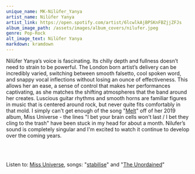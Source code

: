 ```yaml
---
unique_name: MK-Nilüfer_Yanya
artist_name: Nilüfer Yanya
artist_link: https://open.spotify.com/artist/6lcwlkAjBPSKnFBZjjZFJs
album_image_path: /assets/images/album_covers/nilufer.jpeg
genre: Pop-Rock
alt_image_text: Nilüfer Yanya
markdown: kramdown
---
```


Nilüfer Yanya’s voice is fascinating. Its chilly depth and fullness doesn’t need to strain to be powerful. The London born artist’s delivery can be incredibly varied, switching between smooth falsetto, cool spoken word, and snappy vocal inflections without losing an ounce of effectiveness. This allows her an ease, a sense of control that makes her performances captivating, as she matches the shifting atmospheres that the band around her creates. Luscious guitar rhythms and smooth horns are familiar figures in music that is centered around rock, but never quite fits comfortably in that mold. I simply can't get enough of the song "<a href="https://open.spotify.com/track/3zbvtH7AZF6pldwSvpdJtV">Melt</a>" off of her 2019 album, Miss Universe - the lines "I bet your brain cells won't last / I bet they cling to the trash" have been stuck in my head for about a month. Nilufer’s sound is completely singular and I'm excited to watch it continue to develop over the coming years.

<br>             
<br>
                    
Listen to: <a href="https://open.spotify.com/album/1kodX6YjT66DyInfVS6aGv">Miss Universe</a>, songs: "<a href="https://open.spotify.com/track/3JlNvjlxIlaQ4iQsnxPGct">stabilise</a>" and "<a href="https://open.spotify.com/track/1eVy4iBeZ2bPcebDl9WlP1">The Unordained</a>"

